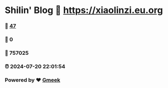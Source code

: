 # Shilin' Blog :link: https://xiaolinzi.eu.org 
### :page_facing_up: [47](https://xiaolinzi.eu.org/tag.html) 
### :speech_balloon: 0 
### :hibiscus: 757025 
### :alarm_clock: 2024-07-20 22:01:54 
### Powered by :heart: [Gmeek](https://github.com/Meekdai/Gmeek)
